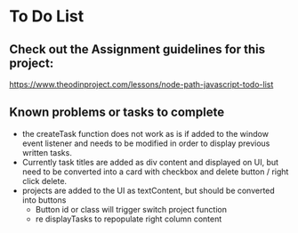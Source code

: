 # To Do List

## Check out the Assignment guidelines for this project:
https://www.theodinproject.com/lessons/node-path-javascript-todo-list

## Known problems or tasks to complete
* the createTask function does not work as is if added to the window event listener and needs to be modified in order to display previous written tasks.
* Currently task titles are added as div content and displayed on UI, but need to be converted into a card with checkbox and delete button / right click delete.
* projects are added to the UI as textContent, but should be converted into buttons
    * Button id or class will trigger switch project function
    * re displayTasks to repopulate right column content